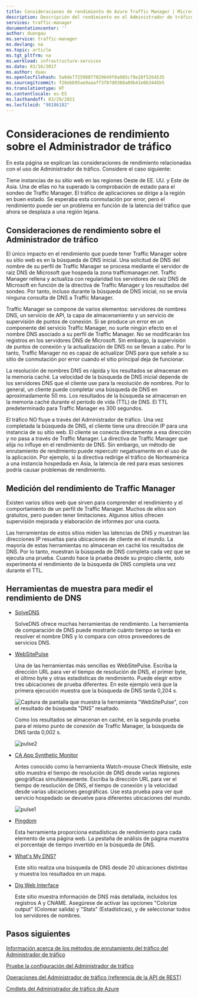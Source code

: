 ```yaml
---
title: Consideraciones de rendimiento de Azure Traffic Manager | Microsoft Docs
description: Descripción del rendimiento en el Administrador de tráfico y cómo probar el rendimiento de su sitio web al usar el Administrador de tráfico
services: traffic-manager
documentationcenter: ''
author: duongau
ms.service: traffic-manager
ms.devlang: na
ms.topic: article
ms.tgt_pltfrm: na
ms.workload: infrastructure-services
ms.date: 03/16/2017
ms.author: duau
ms.openlocfilehash: 5a0de772598877029649f8a985c79e28f5264535
ms.sourcegitcommit: f28ebb95ae9aaaff3f87d8388a09b41e0b3445b5
ms.translationtype: HT
ms.contentlocale: es-ES
ms.lasthandoff: 03/29/2021
ms.locfileid: "98186182"
---
```

# <a name="performance-considerations-for-traffic-manager"></a>Consideraciones de rendimiento sobre el Administrador de tráfico

En esta página se explican las consideraciones de rendimiento relacionadas con el uso de Administrador de tráfico. Considere el caso siguiente:

Tiene instancias de su sitio web en las regiones Oeste de EE. UU. y Este de Asia. Una de ellas no ha superado la comprobación de estado para el sondeo de Traffic Manager. El tráfico de aplicaciones se dirige a la región en buen estado. Se esperaba esta conmutación por error, pero el rendimiento puede ser un problema en función de la latencia del tráfico que ahora se desplaza a una región lejana.

## <a name="performance-considerations-for-traffic-manager"></a>Consideraciones de rendimiento sobre el Administrador de tráfico

El único impacto en el rendimiento que puede tener Traffic Manager sobre su sitio web es en la búsqueda de DNS inicial. Una solicitud de DNS del nombre de su perfil de Traffic Manager se procesa mediante el servidor de raíz DNS de Microsoft que hospeda la zona trafficmanager.net. Traffic Manager rellena y actualiza con regularidad los servidores de raíz DNS de Microsoft en función de la directiva de Traffic Manager y los resultados del sondeo. Por tanto, incluso durante la búsqueda de DNS inicial, no se envía ninguna consulta de DNS a Traffic Manager.

Traffic Manager se compone de varios elementos: servidores de nombres DNS, un servicio de API, la capa de almacenamiento y un servicio de supervisión de puntos de conexión. Si se produce un error en un componente del servicio Traffic Manager, no surte ningún efecto en el nombre DNS asociado a su perfil de Traffic Manager. No se modificarán los registros en los servidores DNS de Microsoft. Sin embargo, la supervisión de puntos de conexión y la actualización de DNS no se llevan a cabo. Por lo tanto, Traffic Manager no es capaz de actualizar DNS para que señale a su sitio de conmutación por error cuando el sitio principal deja de funcionar.

La resolución de nombres DNS es rápida y los resultados se almacenan en la memoria caché. La velocidad de la búsqueda de DNS inicial depende de los servidores DNS que el cliente use para la resolución de nombres. Por lo general, un cliente puede completar una búsqueda de DNS en aproximadamente 50 ms. Los resultados de la búsqueda se almacenan en la memoria caché durante el período de vida (TTL) de DNS. El TTL predeterminado para Traffic Manager es 300 segundos.

El tráfico NO fluye a través del Administrador de tráfico. Una vez completada la búsqueda de DNS, el cliente tiene una dirección IP para una instancia de su sitio web. El cliente se conecta directamente a esa dirección y no pasa a través de Traffic Manager. La directiva de Traffic Manager que elija no influye en el rendimiento de DNS. Sin embargo, un método de enrutamiento de rendimiento puede repercutir negativamente en el uso de la aplicación. Por ejemplo, si la directiva redirige el tráfico de Norteamérica a una instancia hospedada en Asia, la latencia de red para esas sesiones podría causar problemas de rendimiento.

## <a name="measuring-traffic-manager-performance"></a>Medición del rendimiento de Traffic Manager

Existen varios sitios web que sirven para comprender el rendimiento y el comportamiento de un perfil de Traffic Manager. Muchos de ellos son gratuitos, pero pueden tener limitaciones. Algunos sitios ofrecen supervisión mejorada y elaboración de informes por una cuota.

Las herramientas de estos sitios miden las latencias de DNS y muestran las direcciones IP resueltas para ubicaciones de cliente en el mundo. La mayoría de estas herramientas no almacenan en caché los resultados de DNS. Por lo tanto, muestran la búsqueda de DNS completa cada vez que se ejecuta una prueba. Cuando hace la prueba desde su propio cliente, solo experimenta el rendimiento de la búsqueda de DNS completa una vez durante el TTL.

## <a name="sample-tools-to-measure-dns-performance"></a>Herramientas de muestra para medir el rendimiento de DNS

* [SolveDNS](https://www.solvedns.com/dns-comparison/)

    SolveDNS ofrece muchas herramientas de rendimiento. La herramienta de comparación de DNS puede mostrarle cuánto tiempo se tarda en resolver el nombre DNS y lo compara con otros proveedores de servicios DNS.

* [WebSitePulse](https://www.websitepulse.com/help/tools.php)

    Una de las herramientas más sencillas es WebSitePulse. Escriba la dirección URL para ver el tiempo de resolución de DNS, el primer byte, el último byte y otras estadísticas de rendimiento. Puede elegir entre tres ubicaciones de prueba diferentes. En este ejemplo verá que la primera ejecución muestra que la búsqueda de DNS tarda 0,204 s.

    ![Captura de pantalla que muestra la herramienta "WebSitePulse", con el resultado de búsqueda "DNS" resaltado.](./media/traffic-manager-performance-considerations/traffic-manager-web-site-pulse.png)

    Como los resultados se almacenan en caché, en la segunda prueba para el mismo punto de conexión de Traffic Manager, la búsqueda de DNS tarda 0,002 s.

    ![pulse2](./media/traffic-manager-performance-considerations/traffic-manager-web-site-pulse2.png)

* [CA App Synthetic Monitor](https://asm.ca.com/en/checkit.php)

    Antes conocido como la herramienta Watch-mouse Check Website, este sitio muestra el tiempo de resolución de DNS desde varias regiones geográficas simultáneamente. Escriba la dirección URL para ver el tiempo de resolución de DNS, el tiempo de conexión y la velocidad desde varias ubicaciones geográficas. Use esta prueba para ver qué servicio hospedado se devuelve para diferentes ubicaciones del mundo.

    ![pulse1](./media/traffic-manager-performance-considerations/traffic-manager-web-site-watchmouse.png)

* [Pingdom](https://tools.pingdom.com/)

    Esta herramienta proporciona estadísticas de rendimiento para cada elemento de una página web. La pestaña de análisis de página muestra el porcentaje de tiempo invertido en la búsqueda de DNS.

* [What's My DNS?](https://www.whatsmydns.net/)

    Este sitio realiza una búsqueda de DNS desde 20 ubicaciones distintas y muestra los resultados en un mapa.

* [Dig Web Interface](https://www.digwebinterface.com)

    Este sitio muestra información de DNS más detallada, incluidos los registros A y CNAME. Asegúrese de activar las opciones "Colorize output" (Colorear salida) y "Stats" (Estadísticas), y de seleccionar todos los servidores de nombres.

## <a name="next-steps"></a>Pasos siguientes

[Información acerca de los métodos de enrutamiento del tráfico del Administrador de tráfico](traffic-manager-routing-methods.md)

[Pruebe la configuración del Administrador de tráfico](traffic-manager-testing-settings.md)

[Operaciones del Administrador de tráfico (referencia de la API de REST)](/previous-versions/azure/reference/hh758255(v=azure.100))

[Cmdlets del Administrador de tráfico de Azure](/powershell/module/az.trafficmanager)